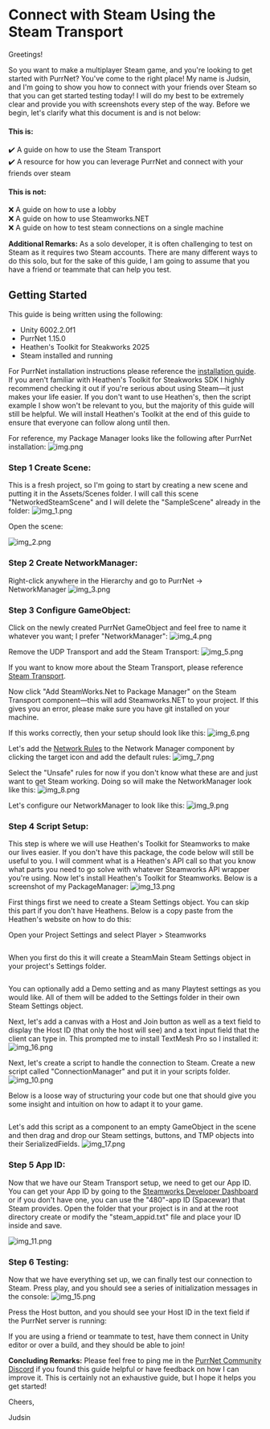 ﻿# Connect with Steam Using the Steam Transport
Greetings!

So you want to make a multiplayer Steam game, and you're looking to get started with PurrNet? You've come to the right place! My name is Judsin, and I'm going to show you how to connect with your friends over Steam so that you can get started testing today! I will do my best to be extremely clear and provide you with screenshots every step of the way. Before we begin, let's clarify what this document is and is not below:

#### This is:
✔️ A guide on how to use the Steam Transport\
✔️ A resource for how you can leverage PurrNet and connect with your friends over steam

#### This is not:
❌ A guide on how to use a lobby\
❌ A guide on how to use Steamworks.NET\
❌ A guide on how to test steam connections on a single machine

**Additional Remarks:** As a solo developer, it is often challenging to test on Steam as it requires two Steam accounts. There are many different ways to do this solo, but for the sake of this guide, I am going to assume that you have a friend or teammate that can help you test.

## Getting Started
This guide is being written using the following:
- Unity 6002.2.0f1
- PurrNet 1.15.0
- Heathen's Toolkit for Steakworks 2025
- Steam installed and running

For PurrNet installation instructions please reference the [installation guide](../../getting-started/installation-setup.md). If you aren't familiar with Heathen's Toolkit for Steakworks SDK I highly recommend checking it out if you're serious about using Steam—it just makes your life easier. If you don't want to use Heathen's, then the script example I show won't be relevant to you, but the majority of this guide will still be helpful. We will install Heathen's Toolkit at the end of this guide to ensure that everyone can follow along until then.

For reference, my Package Manager looks like the following after PurrNet installation:
![img.png](img.png)

### Step 1 Create Scene:
This is a fresh project, so I'm going to start by creating a new scene and putting it in the Assets/Scenes folder. I will call this scene "NetworkedSteamScene" and I will delete the "SampleScene" already in the folder:
![img_1.png](img_1.png)

Open the scene:

![img_2.png](img_2.png)

### Step 2 Create NetworkManager:
Right-click anywhere in the Hierarchy and go to PurrNet → NetworkManager
![img_3.png](img_3.png)

### Step 3 Configure GameObject:
Click on the newly created PurrNet GameObject and feel free to name it whatever you want; I prefer "NetworkManager":
![img_4.png](img_4.png)

Remove the UDP Transport and add the Steam Transport:
![img_5.png](img_5.png)

If you want to know more about the Steam Transport, please reference [Steam Transport](../../systems-and-modules/transports/steam-transport.md).

Now click "Add SteamWorks.Net to Package Manager" on the Steam Transport component—this will add Steamworks.NET to your project. If this gives you an error, please make sure you have git installed on your machine.

If this works correctly, then your setup should look like this:
![img_6.png](img_6.png)

Let's add the [Network Rules](../../systems-and-modules/network-manager/network-rules.md) to the Network Manager component by clicking the target icon and add the default rules:
![img_7.png](img_7.png)

Select the "Unsafe" rules for now if you don't know what these are and just want to get Steam working. Doing so will make the NetworkManager look like this:
![img_8.png](img_8.png)

Let's configure our NetworkManager to look like this:
![img_9.png](img_9.png)

### Step 4 Script Setup:
This step is where we will use Heathen's Toolkit for Steamworks to make our lives easier. If you don't have this package, the code below will still be useful to you. I will comment what is a Heathen's API call so that you know what parts you need to go solve with whatever Steamworks API wrapper you're using. Now let's install Heathen's Toolkit for Steamworks. Below is a screenshot of my PackageManager:
![img_13.png](img_13.png)

First things first we need to create a Steam Settings object. You can skip this part if you don't have Heathens. Below is a copy paste from the Heathen's website on how to do this:

Open your Project Settings and select Player > Steamworks

<figure><img src="https://3622319385-files.gitbook.io/~/files/v0/b/gitbook-x-prod.appspot.com/o/spaces%2FkfE3ZAs6TeNW5sBM2C3i%2Fuploads%2F2sgOBIYmVwUNtczwf4GS%2Fimage.png?alt=media&#x26;token=d9f90e0a-56ce-418b-b5b4-c334cd8e1d6d" alt=""><figcaption></figcaption></figure>

When you first do this it will create a SteamMain Steam Settings object in your project's Settings folder.

<figure><img src="https://3622319385-files.gitbook.io/~/files/v0/b/gitbook-x-prod.appspot.com/o/spaces%2FkfE3ZAs6TeNW5sBM2C3i%2Fuploads%2FFTVxnO4siYbyDIJ9BLaK%2Fimage.png?alt=media&#x26;token=0f3313b0-5e0f-4e2a-9ac1-c741a712237d" alt=""><figcaption></figcaption></figure>

You can optionally add a Demo setting and as many Playtest settings as you would like. All of them will be added to the Settings folder in their own Steam Settings object.

Next, let's add a canvas with a Host and Join button as well as a text field to display the Host ID (that only the host will see) and a text input field that the client can type in. This prompted me to install TextMesh Pro so I installed it:
![img_16.png](img_16.png)

Next, let's create a script to handle the connection to Steam. Create a new script called "ConnectionManager" and put it in your scripts folder.\
![img_10.png](img_10.png)

Below is a loose way of structuring your code but one that should give you some insight and intuition on how to adapt it to your game.

```csharp


```

Let's add this script as a component to an empty GameObject in the scene and then drag and drop our Steam settings, buttons, and TMP objects into their SerializedFields.
![img_17.png](img_17.png)

### Step 5 App ID:
Now that we have our Steam Transport setup, we need to get our App ID. You can get your App ID by going to the [Steamworks Developer Dashboard](https://partner.steamgames.com/dashboard/apps) or if you don't have one, you can use the "480"-app ID (Spacewar) that Steam provides. Open the folder that your project is in and at the root directory create or modify the "steam_appid.txt" file and place your ID inside and save.

![img_11.png](img_11.png)

### Step 6 Testing:
Now that we have everything set up, we can finally test our connection to Steam. Press play, and you should see a series of initialization messages in the console:
![img_15.png](img_15.png)

Press the Host button, and you should see your Host ID in the text field if the PurrNet server is running:



If you are using a friend or teammate to test, have them connect in Unity editor or over a build, and they should be able to join!

**Concluding Remarks:** Please feel free to ping me in the [PurrNet Community Discord](https://discord.gg/HnNKdkq9ta) if you found this guide helpful or have feedback on how I can improve it. This is certainly not an exhaustive guide, but I hope it helps you get started!


Cheers,

Judsin